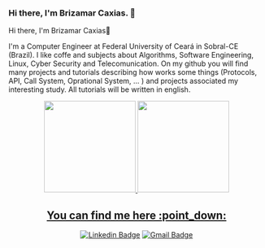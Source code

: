 ### Hi there, I'm Brizamar Caxias. 👋
Hi there, I'm Brizamar Caxias👋

<p> I'm a Computer Engineer at Federal University of Ceará  in Sobral-CE (Brazil). I like coffe and subjects about Algorithms, Software Engineering, Linux, Cyber Security and Telecomunication.
On my github you will find many projects and tutorials describing how  works some things (Protocols, API, Call System, Oprational System, ... ) and projects associated my interesting study. All tutorials will be written in english.</p>


<div align="center">
	<a href="https://github.com/BrizamarCaxias">
	<img height="180em" src="https://github-readme-stats.vercel.app/api?username=BrizamarCaxias&show_icons=true&theme=radical&include_all_commits=true&count_private=true"/>
	<img height="180em" src="https://github-readme-stats.vercel.app/api/top-langs/?username=BrizamarCaxias&layout=compact&langs_count=7&theme=dracula&exclude_repo=Classificacao-de-Sentimentos-com-CNN,seguidor_de_linha,AnalizadorLexico,CadPlaneta,AnalisadorLexico,Sistema_de_Locacao_TesteUnitario_01&hide=C,HTML"/>
</div>

<div align="center">
<h2> You can find me here :point_down: </h2>

[![Linkedin Badge](https://img.shields.io/badge/-LinkedIn-blue?style=flat-square&logo=Linkedin&logoColor=white&link=https://www.linkedin.com/in/brizamarcaxias/)](https://www.linkedin.com/in/brizamarcaxias)
[![Gmail Badge](https://img.shields.io/badge/-Gmail-D74E43?style=flat-square&logo=Gmail&logoColor=white&link=mailto:brizamarcaxiasgomes@gmail.com)](mailto:brizamarcaxias@gmail.com)
</div>
